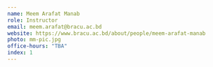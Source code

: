 ```yaml
---
name: Meem Arafat Manab
role: Instructor
email: meem.arafat@bracu.ac.bd
website: https://www.bracu.ac.bd/about/people/meem-arafat-manab
photo: mm-pic.jpg
office-hours: "TBA"
index: 1
---
```

